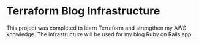 # Terraform Blog Infrastructure
This project was completed to learn Terraform and strengthen my AWS knowledge.
The infrastructure will be used for my blog Ruby on Rails app.
